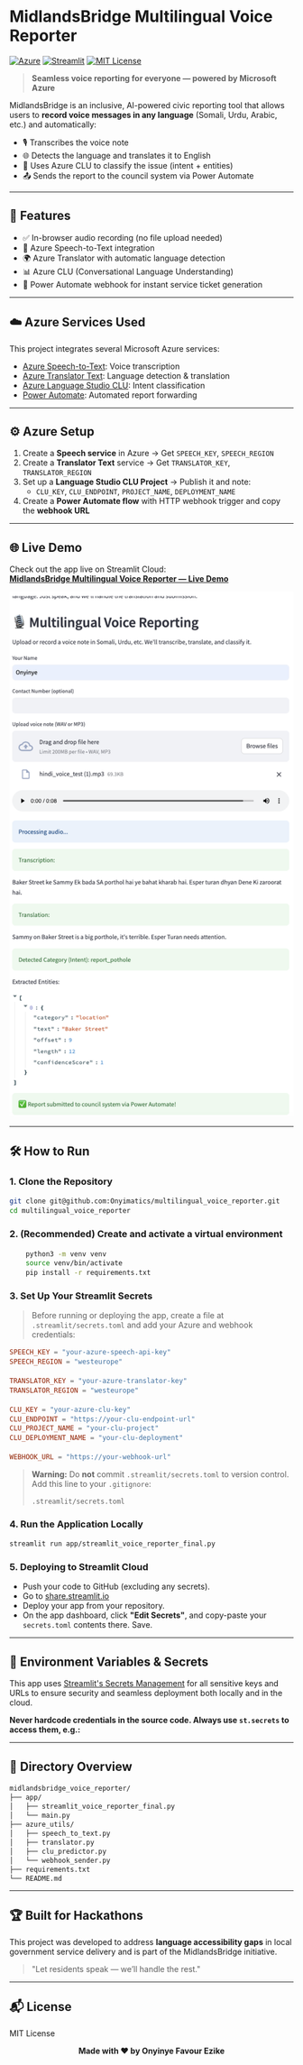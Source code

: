 # MidlandsBridge Multilingual Voice Reporter

[![Azure](https://img.shields.io/badge/Built%20with-Azure-blue?logo=microsoft-azure)](https://azure.microsoft.com/)
[![Streamlit](https://img.shields.io/badge/Streamlit%20App-Running-green?logo=streamlit)](https://streamlit.io/)
[![MIT License](https://img.shields.io/badge/license-MIT-green.svg)](LICENSE)

> **Seamless voice reporting for everyone — powered by Microsoft Azure**


MidlandsBridge is an inclusive, AI-powered civic reporting tool that allows users to **record voice messages in any language** (Somali, Urdu, Arabic, etc.) and automatically:

- 🎙️ Transcribes the voice note
- 🌐 Detects the language and translates it to English
- 🧠 Uses Azure CLU to classify the issue (intent + entities)
- 📤 Sends the report to the council system via Power Automate

---

## 🚀 Features
- ✅ In-browser audio recording (no file upload needed)
- 🧠 Azure Speech-to-Text integration
- 🌍 Azure Translator with automatic language detection
- 📊 Azure CLU (Conversational Language Understanding)
- 🔁 Power Automate webhook for instant service ticket generation

---

## ☁️ Azure Services Used

This project integrates several Microsoft Azure services:
- [Azure Speech-to-Text](https://azure.microsoft.com/en-us/services/cognitive-services/speech-to-text/): Voice transcription
- [Azure Translator Text](https://azure.microsoft.com/en-us/services/cognitive-services/translator/): Language detection & translation
- [Azure Language Studio CLU](https://azure.microsoft.com/en-us/services/language-service/conversational-language-understanding/): Intent classification
- [Power Automate](https://flow.microsoft.com/): Automated report forwarding

---

## ⚙️ Azure Setup
1. Create a **Speech service** in Azure → Get `SPEECH_KEY`, `SPEECH_REGION`
2. Create a **Translator Text** service → Get `TRANSLATOR_KEY`, `TRANSLATOR_REGION`
3. Set up a **Language Studio CLU Project** → Publish it and note:
   - `CLU_KEY`, `CLU_ENDPOINT`, `PROJECT_NAME`, `DEPLOYMENT_NAME`
4. Create a **Power Automate flow** with HTTP webhook trigger and copy the **webhook URL**

---

## 🌐 Live Demo

Check out the app live on Streamlit Cloud:  
[**MidlandsBridge Multilingual Voice Reporter — Live Demo**](https://onyimatics-multilingual-voic-appstreamlit-voice-reporter-gewc4u.streamlit.app/)

<p align="center">
  <img src="demo_screenshot.png" alt="MidlandsBridge Demo Screenshot" width="600"/>
</p>

---

## 🛠 How to Run

### 1. Clone the Repository

```bash
git clone git@github.com:Onyimatics/multilingual_voice_reporter.git
cd multilingual_voice_reporter
```
### 2. (Recommended) Create and activate a virtual environment
```bash
    python3 -m venv venv
    source venv/bin/activate
    pip install -r requirements.txt
```

### 3. Set Up Your Streamlit Secrets
    
> Before running or deploying the app, create a file at `.streamlit/secrets.toml` and add your Azure and webhook credentials:
 ```toml
 SPEECH_KEY = "your-azure-speech-api-key"
 SPEECH_REGION = "westeurope"

 TRANSLATOR_KEY = "your-azure-translator-key"
 TRANSLATOR_REGION = "westeurope"

 CLU_KEY = "your-azure-clu-key"
 CLU_ENDPOINT = "https://your-clu-endpoint-url"
 CLU_PROJECT_NAME = "your-clu-project"
 CLU_DEPLOYMENT_NAME = "your-clu-deployment"

 WEBHOOK_URL = "https://your-webhook-url"
 ```

 > **Warning:** Do **not** commit `.streamlit/secrets.toml` to version control.  
 > Add this line to your `.gitignore`:
 > ```
 > .streamlit/secrets.toml
 > ```

### 4. Run the Application Locally
 ```bash
 streamlit run app/streamlit_voice_reporter_final.py
 ```

### 5. Deploying to Streamlit Cloud
 - Push your code to GitHub (excluding any secrets).
 - Go to [share.streamlit.io](https://share.streamlit.io/)
 - Deploy your app from your repository.
 - On the app dashboard, click **"Edit Secrets"**, and copy-paste your `secrets.toml` contents there. Save.

---

## 🔑 Environment Variables & Secrets

This app uses [Streamlit's Secrets Management](https://docs.streamlit.io/streamlit-community-cloud/deploy-your-app/secrets-management) for all sensitive keys and URLs to ensure security and seamless deployment both locally and in the cloud.

**Never hardcode credentials in the source code. Always use `st.secrets` to access them, e.g.:**

---

## 📁 Directory Overview
```
midlandsbridge_voice_reporter/
├── app/
│   ├── streamlit_voice_reporter_final.py
│   └── main.py
├── azure_utils/
│   ├── speech_to_text.py
│   ├── translator.py
│   ├── clu_predictor.py
│   └── webhook_sender.py
├── requirements.txt
└── README.md
```

---

## 🏆 Built for Hackathons
This project was developed to address **language accessibility gaps** in local government service delivery and is part of the MidlandsBridge initiative.

> "Let residents speak — we’ll handle the rest."

---

## 📬 License
MIT License

<p align="center">
  <b>Made with ❤️ by Onyinye Favour Ezike</b>
</p>